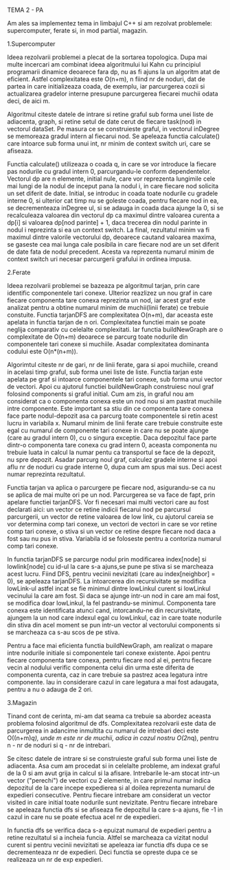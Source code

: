 TEMA 2 - PA 

Am ales sa implementez tema in limbajul C++ si am rezolvat problemele:
supercomputer, ferate si, in mod partial, magazin.

1.Supercomputer

Ideea rezolvarii problemei a plecat de la sortarea topologica. Dupa mai 
multe incercari am combinat ideea algoritmului lui Kahn cu principiul programarii 
dinamice deoarece fara dp, nu as fi ajuns la un algoritm atat de eficient.
Astfel complexitatea este O(n+m), n fiind nr de noduri, dat de partea in care
initializeaza coada, de exemplu, iar parcurgerea cozii si actualizarea gradelor 
interne presupune parcurgerea fiecarei muchii odata deci, de aici m.

Algoritmul citeste datele de intrare si retine graful sub forma unei liste de
adiacenta, graph, si retine setul de date cerut de fiecare task(nod) in vectorul
dataSet. Pe masura ce se construieste graful, in vectorul inDegree se memoreaza
gradul intern al fiecarui nod. Se apeleaza functia calculate() care intoarce sub
forma unui int, nr minim de context switch uri, care se afiseaza.

Functia calculate() utilizeaza o coada q, in care se vor introduce la fiecare
pas nodurile cu gradul intern 0, parcurgandu-le conform dependentelor. Vectorul dp 
are n elemente, initial nule, care vor reprezenta lungimile cele mai lungi de la 
nodul de inceput pana la nodul i, in care fiecare nod solicita un set diferit de 
date. Initial, se introduc in coada toate nodurile cu gradele interne 0, si 
ulterior cat timp nu se goleste coada, pentru fiecare nod in ea, se decrementeaza
inDegree ul, si se adauga in coada daca ajunge la 0, si se recalculeaza valoarea
din vectorul dp ca maximul dintre valoarea curenta a dp[i] si valoarea dp[nod
 parinte] + 1, daca trecerea din nodul parinte in nodul i reprezinta si ea un
 context switch. La final, rezultatul minim va fi maximul dintre valorile 
 vectorului dp, deoarece cautand valoarea maxima, se gaseste cea mai lunga cale 
 posibila in care fiecare nod are un set diferit de date fata de nodul precedent.
 Acesta va reprezenta numarul minim de context switch uri necesar parcurgerii
 grafului in ordinea impusa.

 2.Ferate 
 
Ideea rezolvarii problemei se bazeaza pe algoritmul tarjan, prin care identific
componentele tari conexe. Ulterior reazlizez un nou graf in care fiecare componenta
tare conexa reprezinta un nod, iar acest graf este analizat pentru a obtine numarul
minim de muchii(linii ferate) ce trebuie constuite. Functia tarjanDFS are complexitatea
O(n+m), dar aceasta este apelata in functia tarjan de n ori. Complexitatea functiei main
se poate neglija comparativ cu celelalte complexitati. Iar functia buildNewGraph are o
complexitate de O(n+m) deoarece se parcurg toate nodurile din componentele tari conexe
 si muchiile. Asadar complexitatea dominanta codului este O(n*(n+m)).
 
Algorimtul citeste nr de gari, nr de linii ferate, gara si apoi muchiile, creand
in acelasi timp graful, sub forma unei liste de liste. Functia tarjan este apelata pe
graf si intoarce componentele tari conexe, sub forma unui vector de vectori. Apoi
cu ajutorul functiei buildNewGraph construiesc noul graf folosind components si graful
initial. Cum am zis, in graful nou am considerat ca o componenta conexa este un nod
nou si am pastrat muchiile intre componente. Este important sa stiu din ce componenta
tare conexa face parte nodul-depozit asa ca parcurg toate componentele si retin acest 
lucru in variabila x. Numarul minim de linii ferate care trebuie construite este egal
cu numarul de componente tari conexe in care nu se poate ajunge (care au gradul intern
0), cu o singura exceptie. Daca depozitul face parte dintr-o componenta tare conexa cu
grad intern 0, aceasta componenta nu trebuie luata in calcul la numar pentu ca
transportul se face de la depozit, nu spre depozit. Asadar parcurg noul graf, calculez
gradele interne si apoi aflu nr de noduri cu grade interne 0, dupa cum am spus mai sus.
Deci acest numar reprezinta rezultatul.

Functia tarjan va aplica o parcurgere pe fiecare nod, asigurandu-se ca nu se aplica
de mai multe ori pe un nod. Parcurgerea se va face de fapt, prin apelare functiei
tarjanDFS. Vor fi necesari mai multi vectori care au fost declarati aici: un vector ce 
retine indicii fiecarui nod pe parcursul parcurgerii, un vector de retine valoarea de
low link, cu ajutorul careia se vor determina comp tari conexe, un vectori de
vectori in care se vor retine comp tari conexe, o stiva si un vector ce retine despre
fiecare nod daca a fost sau nu pus in stiva. Variabila id se foloseste pentru a
contoriza numarul comp tari conexe.
    
In functia tarjanDFS se parcurge nodul prin modificarea index[node] si lowlink[node] 
cu id-ul la care s-a ajuns,se pune pe stiva si se marcheaza acest lucru. Fiind DFS,
pentru vecinii nevizitati (care au index[neighbor] = 0), se apeleaza tarjanDFS. La
intoarcerea din recursivitate se modifica lowLink-ul astfel incat se fie minimul dintre
lowLinkul curent si lowLinkul vecinului la care am fost. Si daca se ajunge intr-un nod in 
care am mai fost, se modifica doar lowLinkul, la fel pastrandu-se minimul. Componenta tare
conexa este identificata atunci cand, intorcandu-ne din recursivitate, ajungem la un nod
care indexul egal cu lowLinkul, caz in care toate nodurile din stiva din acel moment se pun
intr-un vector al vectorului components si se marcheaza ca s-au scos de pe stiva.
    
Pentru a face mai eficienta functia buildNewGraph, am realizat o mapare intre nodurile
initiale si componentele tari conexe existente. Apoi pentru fiecare componenta tare conexa,
pentru fiecare nod al ei, pentru fiecare vecin al nodului verific componenta celui din urma
este diferita de componenta curenta, caz in care trebuie sa pastrez acea legatura intre
componente. Iau in considerare cazul in care legatura a mai fost adaugata, pentru a nu o
adauga de 2 ori. 

3.Magazin

Tinand cont de cerinta, mi-am dat seama ca trebuie sa abordez aceasta problema folosind
algoritmul de dfs. Complexitatea rezolvarii este data de parcurgerea in adancime inmultita cu
numarul de intrebari deci este O((n+m)*q), unde m este nr de muchii, adica in cazul nostru
O(2n*q), pentru n - nr de noduri si q - nr de intrebari.
    
Se citesc datele de intrare si se construieste graful sub forma unei liste de adiacenta.
Asa cum am procedat si in celelalte probleme, am indexat graful de la 0 si am avut grija in
calcul si la afisare. Intrebarile le-am stocat intr-un vector ("perechi") de vectori cu 2 
elemente, in care primul numar indica depozitul de la care incepe expedierea si al doilea
reprezenta numarul de expedieri consecutive. Pentru fiecare intrebare am considerat un vector
visited in care initial toate nodurile sunt nevizitate. Pentru fiecare intrebare se apeleaza
functia dfs si se afiseaza fie depozitul la care s-a ajuns, fie -1 in cazul in care nu se poate
efectua acel nr de expedieri.
    
In functia dfs se verifica daca s-a epuizat numarul de expedieri pentru a retine rezultatul
si a incheia funcia. Altfel se marcheaza ca vizitat nodul curent si pentru vecinii nevizitati
se apeleaza iar functia dfs dupa ce se decrementeaza nr de expedieri. Deci functia se opreste
dupa ce se realizeaza un nr de exp expedieri.
